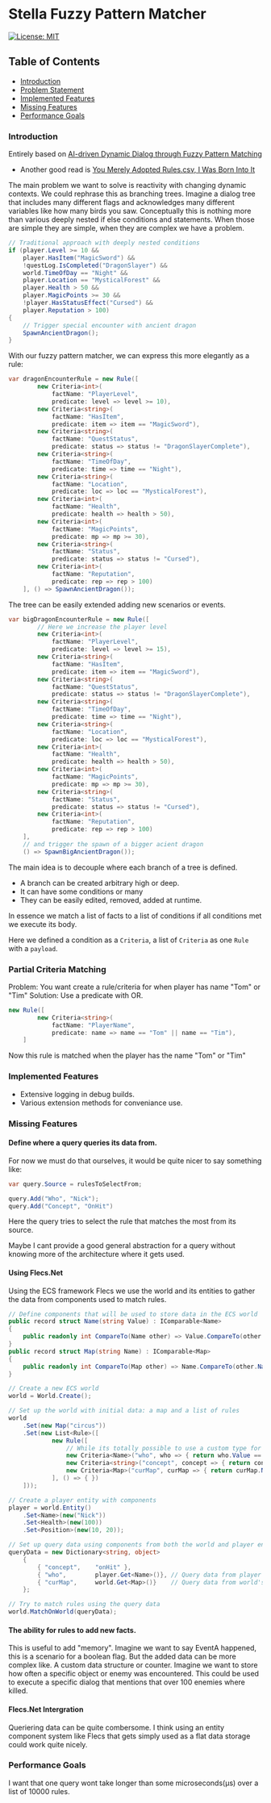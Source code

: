 # Stella Fuzzy Pattern Matcher

[![License: MIT](https://img.shields.io/badge/License-MIT-yellow.svg)](https://opensource.org/licenses/MIT)

## Table of Contents

- [Introduction](#stella-fuzzy-pattern-matcher)
- [Problem Statement](#the-main-problem)
- [Implemented Features](#implemented-features)
- [Missing Features](#missing-features)
- [Performance Goals](#performance-goals)

### Introduction

Entirely based on [AI-driven Dynamic Dialog through Fuzzy Pattern Matching](https://www.youtube.com/watch?v=tAbBID3N64A&t)

- Another good read is [You Merely Adopted Rules.csv, I Was Born Into It](https://fractalsoftworks.com/2023/11/13/you-merely-adopted-rules-csv-i-was-born-into-it/)

The main problem we want to solve is reactivity with changing dynamic contexts. We could rephrase this as branching trees. Imagine a dialog tree that includes many different flags and acknowledges many different variables like how many birds you saw. Conceptually this is nothing more than various deeply nested if else conditions and statements. When those are simple they are simple, when they are complex we have a problem.

```csharp
// Traditional approach with deeply nested conditions
if (player.Level >= 10 &&
    player.HasItem("MagicSword") &&
    !questLog.IsCompleted("DragonSlayer") &&
    world.TimeOfDay == "Night" &&
    player.Location == "MysticalForest" &&
    player.Health > 50 &&
    player.MagicPoints >= 30 &&
    !player.HasStatusEffect("Cursed") &&
    player.Reputation > 100)
{
    // Trigger special encounter with ancient dragon
    SpawnAncientDragon();
}
```

With our fuzzy pattern matcher, we can express this more elegantly as a rule:

```csharp
var dragonEncounterRule = new Rule([
        new Criteria<int>(
            factName: "PlayerLevel",
            predicate: level => level >= 10),
        new Criteria<string>(
            factName: "HasItem",
            predicate: item => item == "MagicSword"),
        new Criteria<string>(
            factName: "QuestStatus",
            predicate: status => status != "DragonSlayerComplete"),
        new Criteria<string>(
            factName: "TimeOfDay",
            predicate: time => time == "Night"),
        new Criteria<string>(
            factName: "Location",
            predicate: loc => loc == "MysticalForest"),
        new Criteria<int>(
            factName: "Health",
            predicate: health => health > 50),
        new Criteria<int>(
            factName: "MagicPoints",
            predicate: mp => mp >= 30),
        new Criteria<string>(
            factName: "Status",
            predicate: status => status != "Cursed"),
        new Criteria<int>(
            factName: "Reputation",
            predicate: rep => rep > 100)
    ], () => SpawnAncientDragon());
```

The tree can be easily extended adding new scenarios or events.

```C#
var bigDragonEncounterRule = new Rule([
        // Here we increase the player level
        new Criteria<int>(
            factName: "PlayerLevel",
            predicate: level => level >= 15),
        new Criteria<string>(
            factName: "HasItem",
            predicate: item => item == "MagicSword"),
        new Criteria<string>(
            factName: "QuestStatus",
            predicate: status => status != "DragonSlayerComplete"),
        new Criteria<string>(
            factName: "TimeOfDay",
            predicate: time => time == "Night"),
        new Criteria<string>(
            factName: "Location",
            predicate: loc => loc == "MysticalForest"),
        new Criteria<int>(
            factName: "Health",
            predicate: health => health > 50),
        new Criteria<int>(
            factName: "MagicPoints",
            predicate: mp => mp >= 30),
        new Criteria<string>(
            factName: "Status",
            predicate: status => status != "Cursed"),
        new Criteria<int>(
            factName: "Reputation",
            predicate: rep => rep > 100)
    ],
    // and trigger the spawn of a bigger acient dragon
    () => SpawnBigAncientDragon());
```

The main idea is to decouple where each branch of a tree is defined.

- A branch can be created arbitrary high or deep.
- It can have some conditions or many
- They can be easily edited, removed, added at runtime.

In essence we match a list of facts to a list of conditions if all conditions met we execute its body.

Here we defined a condition as a `Criteria`, a list of `Criteria` as one `Rule` with a `payload`.

### Partial Criteria Matching

Problem: You want create a rule/criteria for when player has name "Tom" or "Tim"
Solution: Use a predicate with OR.

```C#
new Rule([
        new Criteria<string>(
            factName: "PlayerName",
            predicate: name => name == "Tom" || name == "Tim"),
    ]
```

Now this rule is matched when the player has the name "Tom" or "Tim"

### Implemented Features

- Extensive logging in debug builds.
- Various extension methods for conveniance use.

### Missing Features

#### Define where a query queries its data from.

For now we must do that ourselves, it would be quite nicer to say something like:

```C#
var query.Source = rulesToSelectFrom;

query.Add("Who", "Nick");
query.Add("Concept", "OnHit")
```

Here the query tries to select the rule that matches the most from its source.

Maybe I cant provide a good general abstraction for a query without knowing more of the architecture where it gets used.

#### Using Flecs.Net

Using the ECS framework Flecs we use the world and its entities to gather the data from components used to match rules.

```C#
// Define components that will be used to store data in the ECS world
public record struct Name(string Value) : IComparable<Name>
{
    public readonly int CompareTo(Name other) => Value.CompareTo(other.Value);
}
public record struct Map(string Name) : IComparable<Map>
{
    public readonly int CompareTo(Map other) => Name.CompareTo(other.Name);
}

// Create a new ECS world
world = World.Create();

// Set up the world with initial data: a map and a list of rules
world
    .Set(new Map("circus"))
    .Set(new List<Rule>([
            new Rule([
                // While its totally possible to use a custom type for the criteria to use, In dont think its needed, the added dependency on the type Name has no real value in comparision to just using string. Also if you use a custom type it must implement the IComparable interface
                new Criteria<Name>("who", who => { return who.Value == "Nick"; }),
                new Criteria<string>("concept", concept => { return concept == "onHit"; }),
                new Criteria<Map>("curMap", curMap => { return curMap.Name == "circus"; }),
            ], () => { })
    ]));

// Create a player entity with components
player = world.Entity()
    .Set<Name>(new("Nick"))
    .Set<Health>(new(100))
    .Set<Position>(new(10, 20));

// Set up query data using components from both the world and player entity
queryData = new Dictionary<string, object>
    {
        { "concept",    "onHit" },
        { "who",        player.Get<Name>()}, // Query data from player entity's Name component
        { "curMap",     world.Get<Map>()}    // Query data from world's Map component
    };

// Try to match rules using the query data
world.MatchOnWorld(queryData);
```

#### The ability for rules to add new facts.

This is useful to add "memory". Imagine we want to say EventA happened, this is a scenario for a boolean flag. But the added data can be more complex like. A custom data structure or counter. Imagine we want to store how often a specific object or enemy was encountered. This could be used to execute a specific dialog that mentions that over 100 enemies where killed.

#### Flecs.Net Intergration

Queriering data can be quite combersome. I think using an entity component system like Flecs that gets simply used as a flat data storage could work quite nicely.

### Performance Goals

I want that one query wont take longer than some microseconds(μs) over a list of 10000 rules.
